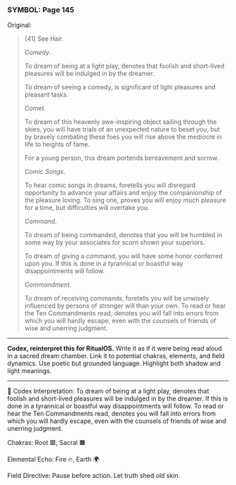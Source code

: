 ### SYMBOL: Page 145

Original:
> [41] See Hair.
> 
> 
> _Comedy_.
> 
> 
> To dream of being at a light play, denotes that foolish and short-lived
> pleasures will be indulged in by the dreamer.
> 
> 
> To dream of seeing a comedy, is significant of light pleasures
> and pleasant tasks.
> 
> 
> _Comet_.
> 
> 
> To dream of this heavenly awe-inspiring object sailing through
> the skies, you will have trials of an unexpected nature to beset you,
> but by bravely combating these foes you will rise above the mediocre
> in life to heights of fame.
> 
> 
> For a young person, this dream portends bereavement and sorrow.
> 
> 
> _Comic Songs_.
> 
> 
> To hear comic songs in dreams, foretells you will disregard opportunity
> to advance your affairs and enjoy the companionship of the pleasure loving.
> To sing one, proves you will enjoy much pleasure for a time, but difficulties
> will overtake you.
> 
> 
> _Command_.
> 
> 
> To dream of being commanded, denotes that you will be humbled in some way
> by your associates for scorn shown your superiors.
> 
> 
> To dream of giving a command, you will have some honor conferred upon you.
> If this is done in a tyrannical or boastful way disappointments will follow.
> 
> 
> _Commandment_.
> 
> 
> To dream of receiving commands, foretells you will be unwisely
> influenced by persons of stronger will than your own.
> To read or hear the Ten Commandments read, denotes you
> will fall into errors from which you will hardly escape,
> even with the counsels of friends of wise and unerring judgment.

---

**Codex, reinterpret this for RitualOS.**
Write it as if it were being read aloud in a sacred dream chamber.
Link it to potential chakras, elements, and field dynamics.
Use poetic but grounded language.
Highlight both shadow and light meanings.

---

🔁 Codex Interpretation:
To dream of being at a light play, denotes that foolish and short-lived pleasures will be indulged in by the dreamer. If this is done in a tyrannical or boastful way disappointments will follow. To read or hear the Ten Commandments read, denotes you will fall into errors from which you will hardly escape, even with the counsels of friends of wise and unerring judgment.

Chakras: Root 🟥, Sacral 🟧

Elemental Echo: Fire 🔥, Earth 🌍

Field Directive: Pause before action. Let truth shed old skin.
